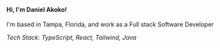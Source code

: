 #### Hi, I'm Daniel Akoko!


I&apos;m based in Tampa, Florida, and work as a Full stack Software Developer

_Tech Stack: TypeScript, React, Tailwind, Java_
